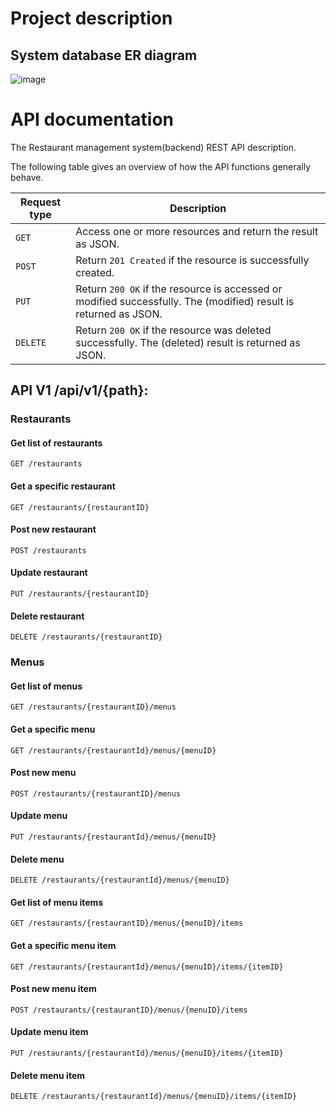 # Project description
## System database ER diagram
![image](https://user-images.githubusercontent.com/67903431/208318871-2a622abc-09fe-44fb-a4e7-a13bc42710ad.png)


# API documentation
The Restaurant management system(backend) REST API description.

The following table gives an overview of how the API functions generally behave.

| Request type | Description |
| ------------ | ----------- |
| `GET`    | Access one or more resources and return the result as JSON. |
| `POST`   | Return `201 Created` if the resource is successfully created. |
| `PUT`    | Return `200 OK` if the resource is accessed or modified successfully. The (modified) result is returned as JSON. |
| `DELETE` | Return `200 OK` if the resource was deleted successfully. The (deleted) result is returned as JSON. |

## API V1  /api/v1/{path}:
### Restaurants 
#### Get list of restaurants
```http
GET /restaurants
```

#### Get a specific restaurant
```http
GET /restaurants/{restaurantID}
```

#### Post new restaurant
```http
POST /restaurants
```

#### Update restaurant
```http
PUT /restaurants/{restaurantID}
```

#### Delete restaurant 
```http
DELETE /restaurants/{restaurantID}
```

### Menus
#### Get list of menus
```http
GET /restaurants/{restaurantID}/menus
```

#### Get a specific menu
```http
GET /restaurants/{restaurantId}/menus/{menuID}
```

#### Post new menu
```http
POST /restaurants/{restaurantID}/menus
```

#### Update menu
```http
PUT /restaurants/{restaurantId}/menus/{menuID}
```

#### Delete menu
```http
DELETE /restaurants/{restaurantId}/menus/{menuID}
```

#### Get list of menu items
```http
GET /restaurants/{restaurantID}/menus/{menuID}/items
```

#### Get a specific menu item
```http
GET /restaurants/{restaurantId}/menus/{menuID}/items/{itemID}
```

#### Post new menu item
```http
POST /restaurants/{restaurantID}/menus/{menuID}/items
```

#### Update menu item
```http
PUT /restaurants/{restaurantId}/menus/{menuID}/items/{itemID}
```

#### Delete menu item
```http
DELETE /restaurants/{restaurantId}/menus/{menuID}/items/{itemID}
```


